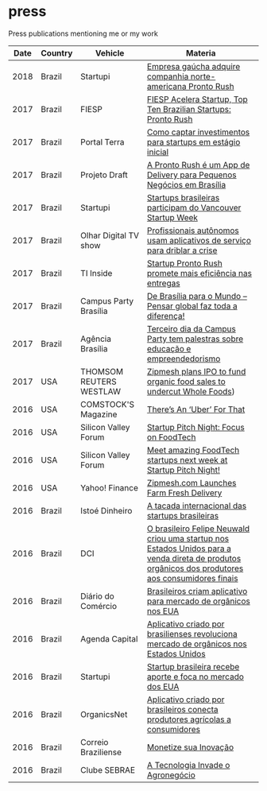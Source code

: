 # press
Press publications mentioning me or my work

Date | Country | Vehicle | Materia  
--- | --- | --- | --- |
2018 | Brazil | Startupi | [Empresa gaúcha adquire companhia norte-americana Pronto Rush](https://startupi.com.br/2018/06/empresa-gaucha-adquire-companhia-norte-americana-pronto-rush/)
2017 | Brazil | FIESP | [FIESP Acelera Startup, Top Ten Brazilian Startups: Pronto Rush](press/pronto_rush_top_10_brazilian_startups.pdf)
2017 | Brazil | Portal Terra | [Como captar investimentos para startups em estágio inicial](https://www.terra.com.br/noticias/tecnologia/canaltech/como-captar-investimentos-para-startups-em-estagio-inicial,97f4010d6005c25f0613f18ebf28b66avt98w02s.html)
2017 | Brazil | Projeto Draft | [A Pronto Rush é um App de Delivery para Pequenos Negócios em Brasília](http://projetodraft.com/a-pronto-rush-e-um-app-de-delivery-para-pequenos-negocios-em-brasilia/)
2017 | Brazil | Startupi | [Startups brasileiras participam do Vancouver Startup Week](https://startupi.com.br/2017/09/startups-brasileiras-participam-do-vancouver-startup-week-2017/)
2017 | Brazil | Olhar Digital TV show | [Profissionais autônomos usam aplicativos de serviço para driblar a crise](https://olhardigital.com.br/video/profissionais-autonomos-usam-aplicativos-de-servico-para-driblar-a-crise/71378)
2017 | Brazil | TI Inside | [Startup Pronto Rush promete mais eficiência nas entregas](press/startup_pronto_rush_promete_mais_eficiencia_nas_entregas___ti_inside_online_-_web_inside.pdf)
2017 | Brazil | Campus Party Brasília | [De Brasília para o Mundo – Pensar global faz toda a diferença!](https://youtu.be/V2G-fqyZptw?t=7481)
2017 | Brazil | Agência Brasília | [Terceiro dia da Campus Party tem palestras sobre educação e empreendedorismo](https://www.agenciabrasilia.df.gov.br/2017/06/16/terceiro-dia-da-campus-party-tem-palestras-sobre-educacao-e-empreendedorismo/)
2017 | USA | THOMSOM REUTERS WESTLAW | [Zipmesh plans IPO to fund organic food sales to undercut Whole Foods](https://content.next.westlaw.com/Document/Ie2981078ea5311e698dc8b09b4f043e0/View/FullText.html?originationContext=docHeader&contextData=(sc.Search)&transitionType=Document&needToInjectTerms=False&docSource=8f205a563e7444869a3d623e2deb893e&firstPage=true&bhcp=1))
2016 | USA | COMSTOCK'S Magazine | [There’s An ‘Uber’ For That](https://www.comstocksmag.com/web-only/theres-uber)
2016 | USA | Silicon Valley Forum | [Startup Pitch Night: Focus on FoodTech](http://siliconvalleyforum.com/article/startup-pitch-night-focus-on-foodtech)
2016 | USA | Silicon Valley Forum | [Meet amazing FoodTech startups next week at Startup Pitch Night!](http://siliconvalleyforum.com/article/meet-amazing-foodtech-startups-next-week-at-startup-pitch-night)
2016 | USA | Yahoo! Finance | [Zipmesh.com Launches Farm Fresh Delivery](press/zipmesh.pdf)
2016 | Brazil | Istoé Dinheiro | [A tacada internacional das startups brasileiras](press/archive.zip)
2016 | Brazil | DCI | [O brasileiro Felipe Neuwald criou uma startup nos Estados Unidos para a venda direta de produtos orgânicos dos produtores aos consumidores finais](press/cdi_zipmesh.pdf)
2016 | Brazil | Diário do Comércio | [Brasileiros criam aplicativo para mercado de orgânicos nos EUA](press/curtas.pdf)
2016 | Brazil | Agenda Capital | [Aplicativo criado por brasilienses revoluciona mercado de orgânicos nos Estados Unidos](http://agendacapital.com.br/aplicativo-criado-por-brasilienses-revoluciona-mercado-de-organicos-nos-estados-unidos/)
2016 | Brazil | Startupi | [Startup brasileira recebe aporte e foca no mercado dos EUA](https://startupi.com.br/2016/05/startup-brasileira-recebe-aporte-e-foca-no-mercado-dos-eua/)
2016 | Brazil | OrganicsNet | [Aplicativo criado por brasileiros conecta produtores agrícolas a consumidores](http://www.organicsnet.com.br/2016/05/aplicativo-criado-por-brasileiros-conecta-produtores-agricolas-a-consumidores/)
2016 | Brazil | Correio Braziliense | [Monetize sua Inovação](http://www.correiobraziliense.com.br/app/noticia/eu-estudante/tf_carreira/2016/04/24/tf_carreira_interna,528894/monetize-sua-inovacao.shtml)
2016 | Brazil | Clube SEBRAE | [A Tecnologia Invade o Agronegócio](https://clubesebrae.com.br/blog/a-tecnologia-invade-o-agronegocio)
